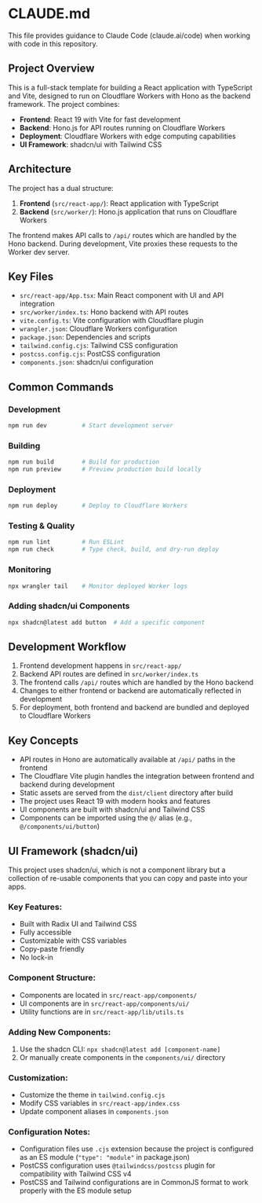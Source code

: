# CLAUDE.md

This file provides guidance to Claude Code (claude.ai/code) when working with code in this repository.

## Project Overview

This is a full-stack template for building a React application with TypeScript and Vite, designed to run on Cloudflare Workers with Hono as the backend framework. The project combines:

- **Frontend**: React 19 with Vite for fast development
- **Backend**: Hono.js for API routes running on Cloudflare Workers
- **Deployment**: Cloudflare Workers with edge computing capabilities
- **UI Framework**: shadcn/ui with Tailwind CSS

## Architecture

The project has a dual structure:

1. **Frontend** (`src/react-app/`): React application with TypeScript
2. **Backend** (`src/worker/`): Hono.js application that runs on Cloudflare Workers

The frontend makes API calls to `/api/` routes which are handled by the Hono backend. During development, Vite proxies these requests to the Worker dev server.

## Key Files

- `src/react-app/App.tsx`: Main React component with UI and API integration
- `src/worker/index.ts`: Hono backend with API routes
- `vite.config.ts`: Vite configuration with Cloudflare plugin
- `wrangler.json`: Cloudflare Workers configuration
- `package.json`: Dependencies and scripts
- `tailwind.config.cjs`: Tailwind CSS configuration
- `postcss.config.cjs`: PostCSS configuration
- `components.json`: shadcn/ui configuration

## Common Commands

### Development
```bash
npm run dev          # Start development server
```

### Building
```bash
npm run build        # Build for production
npm run preview      # Preview production build locally
```

### Deployment
```bash
npm run deploy       # Deploy to Cloudflare Workers
```

### Testing & Quality
```bash
npm run lint         # Run ESLint
npm run check        # Type check, build, and dry-run deploy
```

### Monitoring
```bash
npx wrangler tail    # Monitor deployed Worker logs
```

### Adding shadcn/ui Components
```bash
npx shadcn@latest add button  # Add a specific component
```

## Development Workflow

1. Frontend development happens in `src/react-app/`
2. Backend API routes are defined in `src/worker/index.ts`
3. The frontend calls `/api/` routes which are handled by the Hono backend
4. Changes to either frontend or backend are automatically reflected in development
5. For deployment, both frontend and backend are bundled and deployed to Cloudflare Workers

## Key Concepts

- API routes in Hono are automatically available at `/api/` paths in the frontend
- The Cloudflare Vite plugin handles the integration between frontend and backend during development
- Static assets are served from the `dist/client` directory after build
- The project uses React 19 with modern hooks and features
- UI components are built with shadcn/ui and Tailwind CSS
- Components can be imported using the `@/` alias (e.g., `@/components/ui/button`)

## UI Framework (shadcn/ui)

This project uses shadcn/ui, which is not a component library but a collection of re-usable components that you can copy and paste into your apps.

### Key Features:
- Built with Radix UI and Tailwind CSS
- Fully accessible
- Customizable with CSS variables
- Copy-paste friendly
- No lock-in

### Component Structure:
- Components are located in `src/react-app/components/`
- UI components are in `src/react-app/components/ui/`
- Utility functions are in `src/react-app/lib/utils.ts`

### Adding New Components:
1. Use the shadcn CLI: `npx shadcn@latest add [component-name]`
2. Or manually create components in the `components/ui/` directory

### Customization:
- Customize the theme in `tailwind.config.cjs`
- Modify CSS variables in `src/react-app/index.css`
- Update component aliases in `components.json`

### Configuration Notes:
- Configuration files use `.cjs` extension because the project is configured as an ES module (`"type": "module"` in package.json)
- PostCSS configuration uses `@tailwindcss/postcss` plugin for compatibility with Tailwind CSS v4
- PostCSS and Tailwind configurations are in CommonJS format to work properly with the ES module setup